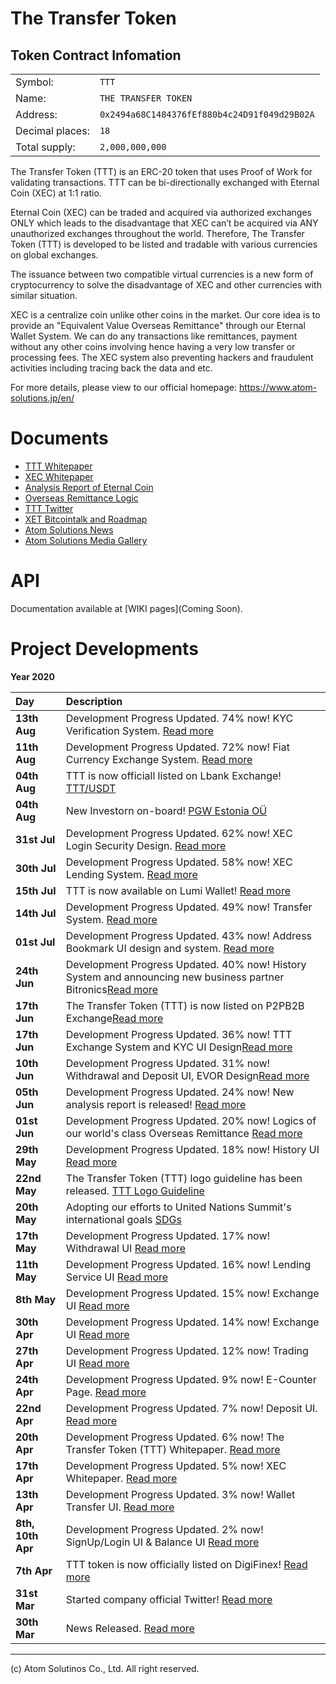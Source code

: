 # The Transfer Token

## Token Contract Infomation
|||
|---|---|
|Symbol: | `TTT` |
|Name: | `THE TRANSFER TOKEN` |
|Address: | `0x2494a68C1484376fEf880b4c24D91f049d29B02A` |(https://etherscan.io/token/0x2494a68C1484376fEf880b4c24D91f049d29B02A)
|Decimal places: | `18` |
|Total supply: | `2,000,000,000` |

The Transfer Token (TTT) is an ERC-20 token that uses Proof of Work for validating transactions. TTT can be bi-directionally exchanged with Eternal Coin (XEC) at 1:1 ratio.

Eternal Coin (XEC) can be traded and acquired via authorized exchanges ONLY which leads to the disadvantage that XEC can’t be acquired via ANY unauthorized exchanges throughout the world.
Therefore, The Transfer Token (TTT) is developed to be listed and tradable with various currencies on global exchanges.

The issuance between two compatible virtual currencies is a new form of cryptocurrency to solve the disadvantage of XEC and other currencies with similar situation.

XEC is a centralize coin unlike other coins in the market. Our core idea is to provide an "Equivalent Value Overseas Remittance" through our Eternal Wallet System. We can do any transactions like remittances, payment without any other coins involving hence having a very low transfer or processing fees. The XEC system also preventing hackers and fraudulent activities including tracing back the data and etc.

For more details, please view to our official homepage: https://www.atom-solutions.jp/en/

# Documents
- [TTT Whitepaper](https://www.atom-solutions.jp/whitepaper/TTT_Whitepaper_ver.1.2_en.pdf)   
- [XEC Whitepaper](https://www.atom-solutions.jp/whitepaper/lightpaper_EN.pdf)  
- [Analysis Report of Eternal Coin](https://www.atom-solutions.jp/pdf/The_analysis_of_XEC_en.pdf)  
- [Overseas Remittance Logic](https://www.atom-solutions.jp/pdf/Overseas_remittance_logic_EN.pdf)
- [TTT Twitter](https://twitter.com/AtomOfficialSNS)
- [XET Bitcointalk and Roadmap](https://bitcointalk.org/index.php?topic=5236953.0)
- [Atom Solutions News](https://www.atom-solutions.jp/en/news/)  
- [Atom Solutions Media Gallery](https://www.atom-solutions.jp/en/media/)

# API

Documentation available at [WIKI pages](Coming Soon).

# Project Developments

**Year 2020**  

|Day|Description|
|:---|:---|
|**13th Aug**|Development Progress Updated. 74% now! KYC Verification System. [Read more](https://www.atom-solutions.jp/project/)|
|**11th Aug**|Development Progress Updated. 72% now! Fiat Currency Exchange System. [Read more](https://www.atom-solutions.jp/project/)|
|**04th Aug**|TTT is now officiall listed on Lbank Exchange! [TTT/USDT](https://www.lbank.info/exchange.html#/ttt/usdt)|
|**04th Aug**|New Investorn on-board! [PGW Estonia OÜ](https://www.atom-solutions.jp/en/news/news_200804.php)|
|**31st Jul**|Development Progress Updated. 62% now! XEC Login Security Design. [Read more](https://www.atom-solutions.jp/project/)|
|**30th Jul**|Development Progress Updated. 58% now! XEC Lending System. [Read more](https://www.atom-solutions.jp/project/)|
|**15th Jul**|TTT is now available on Lumi Wallet! [Read more](https://www.atom-solutions.jp/en/news/news_200715_2.php)|
|**14th Jul**|Development Progress Updated. 49% now! Transfer System. [Read more](https://www.atom-solutions.jp/project/)|
|**01st Jul**|Development Progress Updated. 43% now! Address Bookmark UI design and system. [Read more](https://www.atom-solutions.jp/project/)|
|**24th Jun**|Development Progress Updated. 40% now! History System and announcing new business partner Bitronics[Read more](https://www.atom-solutions.jp/project/)|
|**17th Jun**|The Transfer Token (TTT) is now listed on P2PB2B Exchange[Read more](https://p2pb2b.io/trade/TTT_BTC)|
|**17th Jun**|Development Progress Updated. 36% now! TTT Exchange System and KYC UI Design[Read more](https://www.atom-solutions.jp/project/)|
|**10th Jun**|Development Progress Updated. 31% now! Withdrawal and Deposit UI, EVOR Design[Read more](https://www.atom-solutions.jp/project/)|
|**05th Jun**|Development Progress Updated. 24% now! New analysis report is released! [Read more](https://www.atom-solutions.jp/pdf/The_analysis_of_XEC_en.pdf)|
|**01st Jun**|Development Progress Updated. 20% now! Logics of our world's class Overseas Remittance [Read more](https://www.atom-solutions.jp/pdf/Overseas_remittance_logic_EN.pdf)|
|**29th May**|Development Progress Updated. 18% now! History UI [Read more](https://www.atom-solutions.jp/project/)|
|**22nd May**|The Transfer Token (TTT) logo guideline has been released. [TTT Logo Guideline](https://www.atom-solutions.jp/en/logo/TheTransferToken_Logo_Guide_en.pdf)| 
|**20th May**|Adopting our efforts to United Nations Summit's international goals [SDGs](https://www.atom-solutions.jp/en/sdgs/)| 
|**17th May**|Development Progress Updated. 17% now! Withdrawal UI [Read more](https://www.atom-solutions.jp/project/)| 
|**11th May**|Development Progress Updated. 16% now! Lending Service UI [Read more](https://www.atom-solutions.jp/project/)| 
|**8th May**|Development Progress Updated. 15% now! Exchange UI [Read more](https://www.atom-solutions.jp/project/)| 
|**30th Apr**|Development Progress Updated. 14% now! Exchange UI [Read more](https://www.atom-solutions.jp/project/)| 
|**27th Apr**|Development Progress Updated. 12% now! Trading UI [Read more](https://www.atom-solutions.jp/project/)| 
|**24th Apr**|Development Progress Updated. 9% now! E-Counter Page. [Read more](https://www.atom-solutions.jp/en/ecounter/)| 
|**22nd Apr**|Development Progress Updated. 7% now! Deposit UI. [Read more](https://www.atom-solutions.jp/project/)| 
|**20th Apr**|Development Progress Updated. 6% now! The Transfer Token (TTT) Whitepaper. [Read more](https://www.atom-solutions.jp/whitepaper/TTT_Whitepaper_ver.1.2_en.pdf)| 
|**17th Apr**|Development Progress Updated. 5% now! XEC Whitepaper. [Read more](https://www.atom-solutions.jp/whitepaper/lightpaper_EN.pdf)| 
|**13th Apr**|Development Progress Updated. 3% now! Wallet Transfer UI. [Read more](https://www.atom-solutions.jp/project/)| 
|**8th, 10th Apr**|Development Progress Updated. 2% now! SignUp/Login UI & Balance UI [Read more](https://www.atom-solutions.jp/project/)| 
|**7th Apr**|TTT token is now officially listed on DigiFinex! [Read more](https://www.digifinex.com)|  
|**31st Mar**|Started company official Twitter! [Read more](https://twitter.com/AtomOfficialSNS)|  
|**30th Mar**|News Released. [Read more](https://www.atom-solutions.jp/en/news/news_200330.php)|  



  
---
(c) Atom Solutinos Co., Ltd. All right reserved.
